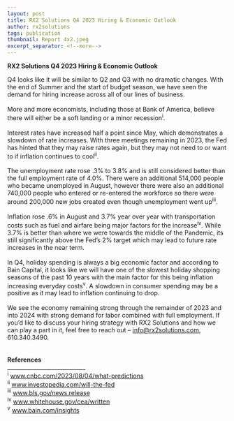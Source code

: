```yaml
---
layout: post
title: RX2 Solutions Q4 2023 Hiring & Economic Outlook
author: rx2solutions
tags: publication
thumbnail: Report 4x2.jpeg
excerpt_separator: <!--more-->
---
```

**RX2 Solutions Q4 2023 Hiring & Economic Outlook**

Q4 looks like it will be similar to Q2 and Q3 with no dramatic changes.  With the end of Summer and the start of budget season, we have seen the demand for hiring increase across all of our lines of business. <!--more--> <br>
<br>
More and more economists, including those at Bank of America, believe there will either be a soft landing or a minor recession<sup>i</sup>. <br>
<br>
Interest rates have increased half a point since May, which demonstrates a slowdown of rate increases.  With three meetings remaining in 2023, the Fed has hinted that they may raise rates again, but they may not need to or want to if inflation continues to cool<sup>ii</sup>.  <br>
<br>
The unemployment rate rose .3% to 3.8% and is still considered better than the full employment rate of 4.0%.  There were an additional 514,000 people who became unemployed in August, however there were also an additional 740,000 people who entered or re-entered the workforce so there were around 200,000 new jobs created even though unemployment went up<sup>iii</sup>. <br>
<br>
Inflation rose .6% in August and 3.7% year over year with transportation costs such as fuel and airfare being major factors for the increase<sup>iv</sup>.  While 3.7% is better than where we were towards the middle of the Pandemic, its still significantly above the Fed’s 2% target which may lead to future rate increases in the near term. <br>
<br>
In Q4, holiday spending is always a big economic factor and according to Bain Capital, it looks like we will have one of the slowest holiday shopping seasons of the past 10 years with the main factor for this being inflation increasing everyday costs<sup>v</sup>.  A slowdown in consumer spending may be a positive as it may lead to inflation continuing to drop.<br>
<br>
We see the economy remaining strong through the remainder of 2023 and into 2024 with strong demand for labor combined with full employment.  If you’d like to discuss your hiring strategy with RX2 Solutions and how we can play a part in it, feel free to reach out – [info@rx2solutions.com](mailto:info@rx2solutions.com), 610.340.3490.<br>
<br>
<be>
<br>
<b>References</b>
<br>
____________________________ <br>
<sup>i</sup> <a href="https://www.cnbc.com/2023/08/04/what-predictions-of-a-soft-landing-no-recession-mean-for-you.html">www.cnbc.com/2023/08/04/what-predictions</a>
<br>
<sup>ii</sup> <a href="https://www.investopedia.com/will-the-fed-raise-rates-again-and-push-cd-returns-even-higher-7853011">www.investopedia.com/will-the-fed</a>
<br>
<sup>iii</sup> <a href="https://www.bls.gov/news.release/pdf/empsit.pdf">www.bls.gov/news.release</a>
<br>
<sup>iv</sup> <a href="https://www.whitehouse.gov/cea/written-materials/2023/09/13/the-august-2023-consumer-price-index">www.whitehouse.gov/cea/written</a>
<br>
<sup>v</sup> <a href="https://www.bain.com/insights/2023-holiday-shopping-outlook-infographic/">www.bain.com/insights</a>
